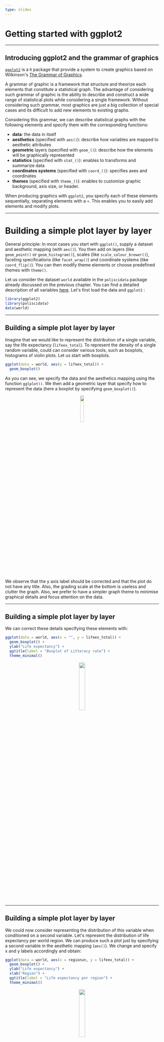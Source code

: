```yaml
---
type: slides
---
```


# Getting started with ggplot2

---

## Introducing ggplot2 and the grammar of graphics

[`ggplot2`](https://ggplot2.tidyverse.org/) is a `R` package that provide a system to create graphics based on Wilkinson's [The Grammar of Graphics](https://www.springer.com/gp/book/9780387245447). 

A grammar of graphic is a framework that structure and theorize each elements that constitute a statistical graph. The advantage of considering such grammar of graphic is the ability to describe and construct a wide range of statistical plots while considering a single framework. Without considering such grammar, most graphics are just a big collection of special cases and its difficult to add new elements to existing graphs.

Considering this grammar, we can describe statistical graphs with the following elements and specify them with the corresponding functions:

- **data**: the data in itself
- **aesthetics** (specified with `aes()`): describe how variables are mapped to aesthetic attributes
- **geometric** layers (specified with `geom_()`): describe how the elements will be graphically represented
- **statistics** (specified with `stat_()`): enables to transforms and summarize data
- **coordinates systems**  (specified with `coord_()`): specifies axes and coordinates
- **themes**  (specified with `theme_()`): enables to customize graphic background, axis size, or header.

When producing graphics with `ggplot2`, you specify each of these elements sequentially, separating elements with a `+`. This enables you to easily add elements and modify plots.



---
# Building a simple plot layer by layer

General principle: In most cases you start with `ggplot()`, supply a dataset and aesthetic mapping (with `aes()`). You then add on layers (like `geom_point()` or `geom_histogram()`), scales (like `scale_colour_brewer()`), faceting specifications (like `facet_wrap()`) and coordinate systems (like `coord_flip()`). You can then modify theme elements or choose predefined themes with `theme()`.

Let us consider the dataset `world` available in the `poliscidata` package already discussed on the previous chapter. You can find a detailed description of all variables [here](https://rdrr.io/cran/poliscidata/man/world.html).
Let's first load the data and `ggplot2` : 

```r
library(ggplot2)
library(poliscidata)
data(world)
```
---
## Building a simple plot layer by layer



Imagine that we would like to represent the distribution of a single variable, say the life expectancy (`lifeex_total`). To represent the density of a single random variable, could can consider various tools, such as boxplots, histograms of violin plots. Let us start with boxplots.


```r
ggplot(data = world, aes(y = lifeex_total)) +
  geom_boxplot()
```
As you can see, we specify the data and the aesthetics mapping using the function `gglplot()`. We then add a geometric layer that specify how to represent the data (here a boxplot by specifying `geom_boxplot()`).



<div style="text-align:center"><img src="boxplot_1.png" alt=" " width="15%"></div>

We observe that the y axis label should be corrected and that the plot do not have any title. Also, the grading scale at the bottom is useless and clutter the graph. Also, we prefer to have a simpler graph theme to minimise graphical details and focus attention on the data.

---
## Building a simple plot layer by layer

We can correct these details specifying these elements with:

```R
ggplot(data = world, aes(x = "", y = lifeex_total)) +
  geom_boxplot() +
  ylab("Life expectancy") +
  ggtitle(label = "Boxplot of Litteracy rate") +
  theme_minimal()
```


<div style="text-align:center"><img src="boxplot_2.png" alt=" " width="20%"></div>

---

## Building a simple plot layer by layer

We could now consider representing the distribution of this variable when conditioned on a second variable. Let's represent the distribution of  life expectancy per world region. We can produce such a plot just by specifying a second variable in the aesthetic mapping (`aes()`). We change and specify x and y labels accordingly and obtain: 

```R
ggplot(data = world, aes(x = regionun, y = lifeex_total)) +
  geom_boxplot() +
  ylab("Life expectancy") +
  xlab("Region") +
  ggtitle(label = "Life expectancy per region") +
  theme_minimal()
``` 

<div style="text-align:center"><img src="boxplot_3.png" alt=" " width="20%"></div>


---
## Building a simple plot layer by layer II

Let us now consider a slightly more complex example. We'll consider the same dataset, but this time we will represent the relationship between GDP per capita (`gdp_10_thou`), life expectancy (`lifeex_total`) and the boolean value, being a member of the OECD or not (`oecd`). 

We can produce a simple scatter plot to represent the relationship between these two variables following the elements discussed before:


```R
ggplot(data = world, aes(x = gdp_10_thou, y = lifeex_total)) +
  geom_point() +
  ylab("Life expectancy") +
  xlab("GDP per capita 10K US$") +
  ggtitle("Life expectancy vs GDP per capita") +
  theme_minimal()
``` 

---
## Building a simple plot layer by layer II

<div style="text-align:center"><img src="scatterplot_1.png" alt=" " width="40%"></div>

---
# Building a simple plot layer by layer II

### Specifying aesthetics components

We can also specify other variables in aesthetics mapping to represent more variable. `aes` supports multiple aesthetics specifications. Find more details in the [documentation](https://ggplot2.tidyverse.org/articles/ggplot2-specs.html). Imagine that we would like to identify the world regions for each country represented and whether or not the country is part of the OECD. You can specify the following mapping with `aes()`


```R

ggplot(data = world, aes(x = gdp_10_thou, y = lifeex_total, 
                         color = regionun, shape = oecd)) +
  geom_point() +
  ylab("Life expectancy") +
  xlab("GDP per capita 10K US$") +
  ggtitle("Life expectancy vs GDP per capita") +
  theme_minimal() 

```
---

<div style="text-align:center"><img src="scatterplot_2.png" alt=" " width="40%"></div>

We note that the points size are not large enough, which prevents us to clearly identify members of the OECD. Also, the variables names in the legend are not communicative. Finally, we would like to identify Canada, India, Thailand and Switzerland.

---
## Building a simple plot layer by layer II

### Adding geometric elements

As seen in chapter 4, we can use functions from the `dplyr` package for data pre-processing (renaming and creating variables).

```R
# Creating new_name and rename region
world = world %>%
  mutate(new_name = ifelse(as.character(country) %in% c("Canada", "India", "Thailand", "Switzerland"),
                           as.character(country) ,"")) %>%
 rename("Region" = regionun)

# plot
ggplot(data = world, aes(x = gdp_10_thou, y = lifeex_total, 
                         color = Region, shape = oecd)) +
  geom_point(size = 4) +
  ylab("Life expectancy") +
  xlab("GDP per capita 10K US$") +
  ggtitle("Life expectancy vs GDP per capita") +
  geom_text(aes(label = new_name), size = 5, col ="black", nudge_x = .5, nudge_y = .5) +
  theme_minimal()

``` 


---

<div style="text-align:center"><img src="scatterplot_3.png" alt=" " width="40%"></div>


---
## Presenting esquisse


<div style="text-align:center"><img src="logo_esquisse.png" alt=" " width="35%"></div>



---
## Presenting esquisse

`esquisse` is an R add-ins that "allows you to interactively explore your data by visualizing it with the ggplot2 package. It allows you to draw bar plots, curves, scatter plots, histograms, boxplot and `sf` objects, then export the graph or retrieve the code to reproduce the graph". We suggest you to get used to `ggplot2` syntax using this tool on simple datasets.




<div style="text-align:center"><img src="esquisse.gif" alt=" " width="40%"></div>
